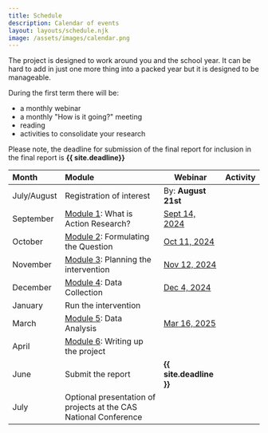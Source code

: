 ```yaml
---
title: Schedule
description: Calendar of events
layout: layouts/schedule.njk
image: /assets/images/calendar.png
---
```


<div class="abstract">
The project is designed to work around you and the school year.  It can be hard to add in just one more thing into a packed year but it is designed to be manageable.
</div>

During the first term there will be:

- a monthly webinar
- a monthly "How is it going?" meeting
- reading
- activities to consolidate your research


Please note, the deadline for submission of the final report for inclusion in the final report is **{{ site.deadline}}**


| Month       | Module                                                           | Webinar                 | Activity |
| :---------- | :--------------------------------------------------------------- | ----------------------- | -------- |
| July/August | Registration of interest                                         | By: **August 21st**     |          |
| September   | [Module 1](/modules/module-01): What is Action Research?         | [Sept 14, 2024](#)      |          |
| October     | [Module 2](/modules/module-03): Formulating the Question         | [Oct 11, 2024](#)       |          |
| November    | [Module 3](/modules/module-04): Planning the intervention        | [Nov 12, 2024](#)       |          |
| December    | [Module 4](/modules/module-05): Data Collection                  | [Dec 4, 2024](#)        |          |
| January     | Run the intervention                                             |                         |          |
| March       | [Module 5](/modules/module-06): Data Analysis                    | [Mar 16, 2025](#)       |          |
| April       | [Module 6](/modules/module-07): Writing up the project           |                         |          |
| June        | Submit the report                                                | **{{ site.deadline }}** |          |
| July        | Optional presentation of projects at the CAS National Conference |                         |          |